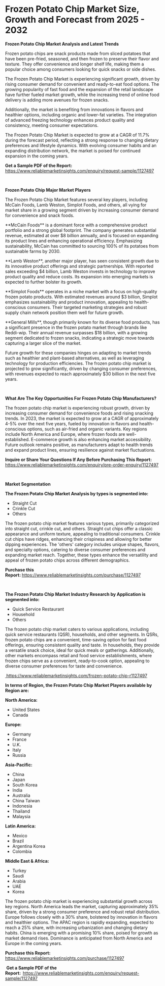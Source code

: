<p><h1>Frozen Potato Chip Market Size, Growth and Forecast from 2025 - 2032</h1></p><p><strong>Frozen Potato Chip Market Analysis and Latest Trends</strong></p>
<p><p>Frozen potato chips are snack products made from sliced potatoes that have been pre-fried, seasoned, and then frozen to preserve their flavor and texture. They offer convenience and longer shelf life, making them a popular choice among consumers looking for quick snacks or side dishes. </p><p>The Frozen Potato Chip Market is experiencing significant growth, driven by rising consumer demand for convenient and ready-to-eat food options. The growing popularity of fast food and the expansion of the retail landscape have further fueled market growth, while the increasing trend of online food delivery is adding more avenues for frozen snacks. </p><p>Additionally, the market is benefiting from innovations in flavors and healthier options, including organic and lower-fat varieties. The integration of advanced freezing technology enhances product quality and consistency, meeting consumer expectations. </p><p>The Frozen Potato Chip Market is expected to grow at a CAGR of 11.7% during the forecast period, reflecting a strong response to changing dietary preferences and lifestyle dynamics. With evolving consumer habits and an expanding distribution network, the market is poised for continued expansion in the coming years.</p></p>
<p><strong>Get a Sample PDF of the Report:&nbsp;</strong> <a href="https://www.reliablemarketinsights.com/enquiry/request-sample/1127497?utm_campaign=2745&utm_medium=2&utm_source=Github&utm_content=ia&utm_term=17042025&utm_id=frozen-potato-chip">https://www.reliablemarketinsights.com/enquiry/request-sample/1127497</a></p>
<p>&nbsp;</p>
<p><strong>Frozen Potato Chip Major Market Players</strong></p>
<p><p>The Frozen Potato Chip Market features several key players, including McCain Foods, Lamb Weston, Simplot Foods, and others, all vying for market share in a growing segment driven by increasing consumer demand for convenience and snack foods.</p><p>**McCain Foods** is a dominant force with a comprehensive product portfolio and a strong global footprint. The company generates substantial revenue, estimated at over $8 billion annually, and is focused on expanding its product lines and enhancing operational efficiency. Emphasizing sustainability, McCain has committed to sourcing 100% of its potatoes from sustainable farms by 2030.</p><p>**Lamb Weston**, another major player, has seen consistent growth due to its innovative product offerings and strategic partnerships. With reported sales exceeding $4 billion, Lamb Weston invests in technology to improve product quality and reduce costs. Its expansion into emerging markets is expected to further bolster its growth.</p><p>**Simplot Foods** operates in a niche market with a focus on high-quality frozen potato products. With estimated revenues around $3 billion, Simplot emphasizes sustainability and product innovation, appealing to health-conscious consumers. Their targeted marketing strategies and robust supply chain network position them well for future growth.</p><p>**General Mills**, though primarily known for its diverse food products, has a significant presence in the frozen potato market through brands like Reddi-wip. Their annual revenue surpasses $18 billion, with a growing segment dedicated to frozen snacks, indicating a strategic move towards capturing a larger slice of the market.</p><p>Future growth for these companies hinges on adapting to market trends such as healthier and plant-based alternatives, as well as leveraging technology for production efficiencies. The frozen potato chip market is projected to grow significantly, driven by changing consumer preferences, with revenues expected to reach approximately $30 billion in the next five years.</p></p>
<p>&nbsp;</p>
<p><strong>What Are The Key Opportunities For Frozen Potato Chip Manufacturers?</strong></p>
<p><p>The frozen potato chip market is experiencing robust growth, driven by increasing consumer demand for convenience foods and rising snacking trends. In 2023, the market is expected to grow at a CAGR of approximately 4-5% over the next five years, fueled by innovation in flavors and health-conscious options, such as air-fried and organic variants. Key regions include North America and Europe, where frozen foods are well-established. E-commerce growth is also enhancing market accessibility. Future outlook remains positive, as manufacturers adapt to health trends and expand product lines, ensuring resilience against market fluctuations.</p></p>
<p><strong>Inquire or Share Your Questions If Any Before Purchasing This Report:</strong> <a href="https://www.reliablemarketinsights.com/enquiry/pre-order-enquiry/1127497?utm_campaign=2745&utm_medium=2&utm_source=Github&utm_content=ia&utm_term=17042025&utm_id=frozen-potato-chip">https://www.reliablemarketinsights.com/enquiry/pre-order-enquiry/1127497</a></p>
<p>&nbsp;</p>
<p><strong>Market Segmentation</strong></p>
<p><strong>The Frozen Potato Chip Market Analysis by types is segmented into:</strong></p>
<p><ul><li>Straight Cut</li><li>Crinkle Cut</li><li>Others</li></ul></p>
<p><p>The frozen potato chip market features various types, primarily categorized into straight cut, crinkle cut, and others. Straight cut chips offer a classic appearance and uniform texture, appealing to traditional consumers. Crinkle cut chips have ridges, enhancing their crispiness and allowing for better dipping experiences. The 'others' category includes unique shapes, flavors, and specialty options, catering to diverse consumer preferences and expanding market reach. Together, these types enhance the versatility and appeal of frozen potato chips across different demographics.</p></p>
<p><strong>Purchase this Report:&nbsp;</strong><a href="https://www.reliablemarketinsights.com/purchase/1127497?utm_campaign=2745&utm_medium=2&utm_source=Github&utm_content=ia&utm_term=17042025&utm_id=frozen-potato-chip">https://www.reliablemarketinsights.com/purchase/1127497</a></p>
<p>&nbsp;</p>
<p><strong>The Frozen Potato Chip Market Industry Research by Application is segmented into:</strong></p>
<p><ul><li>Quick Service Restaurant</li><li>Household</li><li>Others</li></ul></p>
<p><p>The frozen potato chip market caters to various applications, including quick service restaurants (QSR), households, and other segments. In QSRs, frozen potato chips are a convenient, time-saving option for fast food offerings, ensuring consistent quality and taste. In households, they provide a versatile snack choice, ideal for quick meals or gatherings. Additionally, other markets encompass retail and food service establishments, where frozen chips serve as a convenient, ready-to-cook option, appealing to diverse consumer preferences for taste and convenience.</p></p>
<p><a href="https://www.reliablemarketinsights.com/frozen-potato-chip-r1127497?utm_campaign=2745&utm_medium=2&utm_source=Github&utm_content=ia&utm_term=17042025&utm_id=frozen-potato-chip">&nbsp;https://www.reliablemarketinsights.com/frozen-potato-chip-r1127497</a></p>
<p><strong>In terms of Region, the Frozen Potato Chip Market Players available by Region are:</strong></p>
<p>
    <p> <strong> North America: </strong>
        <ul>
            <li>United States</li>
            <li>Canada</li>
        </ul>
        </p> 
    <p> <strong> Europe: </strong>
        <ul>
            <li>Germany</li>
            <li>France</li>
            <li>U.K.</li>
            <li>Italy</li>
            <li>Russia</li>
        </ul>
        </p> 
    <p> <strong> Asia-Pacific: </strong>
        <ul>
            <li>China</li>
            <li>Japan</li>
            <li>South Korea</li>
            <li>India</li>
            <li>Australia</li>
            <li>China Taiwan</li>
            <li>Indonesia</li>
            <li>Thailand</li>
            <li>Malaysia</li>
        </ul>
        </p> 
    <p> <strong> Latin America: </strong>
        <ul>
            <li>Mexico</li>
            <li>Brazil</li>
            <li>Argentina Korea</li>
            <li>Colombia</li>
        </ul>
        </p> 
    <p> <strong> Middle East & Africa: </strong>
        <ul>
            <li>Turkey</li>
            <li>Saudi</li>
            <li>Arabia</li>
            <li>UAE</li>
            <li>Korea</li>
        </ul>
    </p>
    </p>
<p><p>The frozen potato chip market is experiencing substantial growth across key regions. North America leads the market, capturing approximately 35% share, driven by a strong consumer preference and robust retail distribution. Europe follows closely with a 30% share, bolstered by innovation in flavors and healthier options. The APAC region is rapidly expanding, expected to reach a 25% share, with increasing urbanization and changing dietary habits. China is emerging with a promising 10% share, poised for growth as market demand rises. Dominance is anticipated from North America and Europe in the coming years.</p></p>
<p><strong>Purchase this Report: </strong><a href="https://www.reliablemarketinsights.com/purchase/1127497?utm_campaign=2745&utm_medium=2&utm_source=Github&utm_content=ia&utm_term=17042025&utm_id=frozen-potato-chip">https://www.reliablemarketinsights.com/purchase/1127497</a></p>
<p>&nbsp;<strong>Get a Sample PDF of the Report:&nbsp;&nbsp;</strong><a href="https://www.reliablemarketinsights.com/enquiry/request-sample/1127497?utm_campaign=2745&utm_medium=2&utm_source=Github&utm_content=ia&utm_term=17042025&utm_id=frozen-potato-chip">https://www.reliablemarketinsights.com/enquiry/request-sample/1127497</a></p>
<p><strong></strong></p>
<p><p></p><p></p><p></p></p>